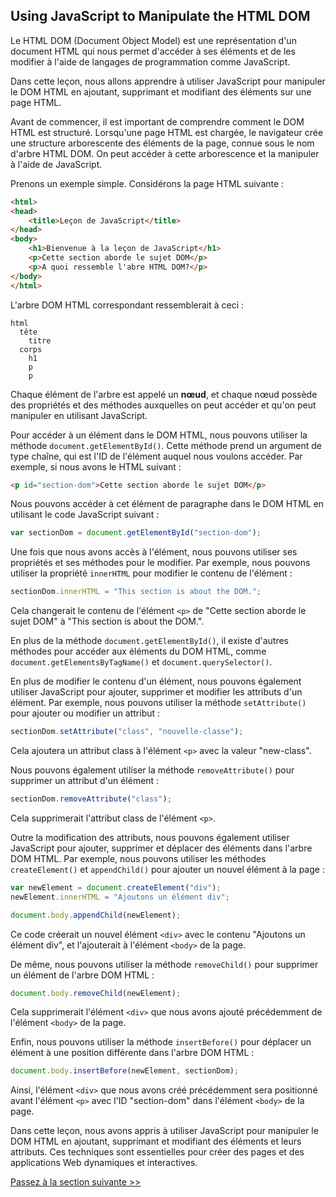 ## Using JavaScript to Manipulate the HTML DOM

Le HTML DOM (Document Object Model) est une représentation d'un document HTML qui nous permet d'accéder à ses éléments et de les modifier à l'aide de langages de programmation comme JavaScript.

Dans cette leçon, nous allons apprendre à utiliser JavaScript pour manipuler le DOM HTML en ajoutant, supprimant et modifiant des éléments sur une page HTML.

Avant de commencer, il est important de comprendre comment le DOM HTML est structuré. Lorsqu'une page HTML est chargée, le navigateur crée une structure arborescente des éléments de la page, connue sous le nom d'arbre HTML DOM. On peut accéder à cette arborescence et la manipuler à l'aide de JavaScript.

Prenons un exemple simple. Considérons la page HTML suivante :

```HTML
<html>
<head>
    <title>Leçon de JavaScript</title>
</head>
<body>
    <h1>Bienvenue à la leçon de JavaScript</h1>
    <p>Cette section aborde le sujet DOM</p>
    <p>A quoi ressemble l'abre HTML DOM?</p>
</body>
</html>
```

L'arbre DOM HTML correspondant ressemblerait à ceci :

```
html
  tête
    titre
  corps
    h1
    p
    p
```

Chaque élément de l'arbre est appelé un **nœud**, et chaque nœud possède des propriétés et des méthodes auxquelles on peut accéder et qu'on peut manipuler en utilisant JavaScript.

Pour accéder à un élément dans le DOM HTML, nous pouvons utiliser la méthode `document.getElementById()`. Cette méthode prend un argument de type chaîne, qui est l'ID de l'élément auquel nous voulons accéder. Par exemple, si nous avons le HTML suivant :

```HTML
<p id="section-dom">Cette section aborde le sujet DOM</p>
```

Nous pouvons accéder à cet élément de paragraphe dans le DOM HTML en utilisant le code JavaScript suivant :

```Javascript
var sectionDom = document.getElementById("section-dom");
```

Une fois que nous avons accès à l'élément, nous pouvons utiliser ses propriétés et ses méthodes pour le modifier. Par exemple, nous pouvons utiliser la propriété `innerHTML` pour modifier le contenu de l'élément :

```Javascript
sectionDom.innerHTML = "This section is about the DOM.";
```

Cela changerait le contenu de l'élément `<p>` de "Cette section aborde le sujet DOM" à "This section is about the DOM.".

En plus de la méthode `document.getElementById()`, il existe d'autres méthodes pour accéder aux éléments du DOM HTML, comme `document.getElementsByTagName()` et `document.querySelector()`.

En plus de modifier le contenu d'un élément, nous pouvons également utiliser JavaScript pour ajouter, supprimer et modifier les attributs d'un élément. Par exemple, nous pouvons utiliser la méthode `setAttribute()` pour ajouter ou modifier un attribut :

```Javascript
sectionDom.setAttribute("class", "nouvelle-classe");
```

Cela ajoutera un attribut class à l'élément `<p>` avec la valeur "new-class".

Nous pouvons également utiliser la méthode `removeAttribute()` pour supprimer un attribut d'un élément :

```Javascript
sectionDom.removeAttribute("class");
```

Cela supprimerait l'attribut class de l'élément `<p>`.

Outre la modification des attributs, nous pouvons également utiliser JavaScript pour ajouter, supprimer et déplacer des éléments dans l'arbre DOM HTML. Par exemple, nous pouvons utiliser les méthodes `createElement()` et `appendChild()` pour ajouter un nouvel élément à la page :

```Javascript
var newElement = document.createElement("div");
newElement.innerHTML = "Ajoutons un élément div";

document.body.appendChild(newElement);
```

Ce code créerait un nouvel élément `<div>` avec le contenu "Ajoutons un élément div", et l'ajouterait à l'élément `<body>` de la page.

De même, nous pouvons utiliser la méthode `removeChild()` pour supprimer un élément de l'arbre DOM HTML :

```Javascript
document.body.removeChild(newElement);
```

Cela supprimerait l'élément `<div>` que nous avons ajouté précédemment de l'élément `<body>` de la page.

Enfin, nous pouvons utiliser la méthode `insertBefore()` pour déplacer un élément à une position différente dans l'arbre DOM HTML :

```Javascript
document.body.insertBefore(newElement, sectionDom);
```

Ainsi, l'élément `<div>` que nous avons créé précédemment sera positionné avant l'élément `<p>` avec l'ID "section-dom" dans l'élément `<body>` de la page.

Dans cette leçon, nous avons appris à utiliser JavaScript pour manipuler le DOM HTML en ajoutant, supprimant et modifiant des éléments et leurs attributs. Ces techniques sont essentielles pour créer des pages et des applications Web dynamiques et interactives.

[Passez à la section suivante >>](https://github.com/Le-BootCamp-Grow/supports-de-cours/blob/main/notes-de-cours/niveau-d-entree/developpeur-web/semaine_1_jour_3/5_pratique.md)